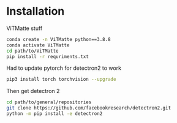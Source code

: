 # Installation

ViTMatte stuff
```bash
conda create -n ViTMatte python==3.8.8
conda activate ViTMatte
cd path/to/ViTMatte
pip install -r requriments.txt
```

Had to update pytorch for detectron2 to work
```bash
pip3 install torch torchvision --upgrade
```

Then get detectron 2
```bash
cd path/to/general/repositories
git clone https://github.com/facebookresearch/detectron2.git
python -m pip install -e detectron2
```